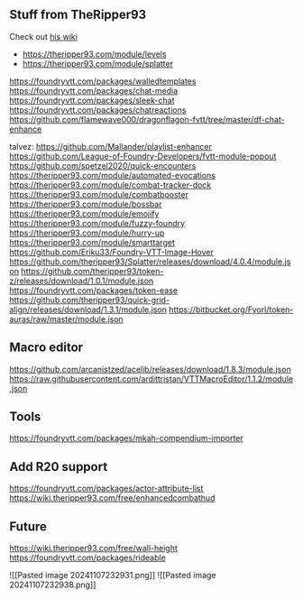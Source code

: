 
## Stuff from TheRipper93
Check out [his wiki](https://wiki.theripper93.com/)
- https://theripper93.com/module/levels
- https://theripper93.com/module/splatter

https://foundryvtt.com/packages/walledtemplates
https://foundryvtt.com/packages/chat-media
https://foundryvtt.com/packages/sleek-chat
https://foundryvtt.com/packages/chatreactions
https://github.com/flamewave000/dragonflagon-fvtt/tree/master/df-chat-enhance


talvez:
https://github.com/Mallander/playlist-enhancer
https://github.com/League-of-Foundry-Developers/fvtt-module-popout
https://github.com/spetzel2020/quick-encounters
https://theripper93.com/module/automated-evocations
https://theripper93.com/module/combat-tracker-dock
https://theripper93.com/module/combatbooster
https://theripper93.com/module/bossbar
https://theripper93.com/module/emojify
https://theripper93.com/module/fuzzy-foundry
https://theripper93.com/module/hurry-up
https://theripper93.com/module/smarttarget
https://github.com/Eriku33/Foundry-VTT-Image-Hover
https://github.com/theripper93/Splatter/releases/download/4.0.4/module.json
https://github.com/theripper93/token-z/releases/download/1.0.1/module.json
https://foundryvtt.com/packages/token-ease
https://github.com/theripper93/quick-grid-align/releases/download/1.3.1/module.json
https://bitbucket.org/Fyorl/token-auras/raw/master/module.json
## Macro editor
https://github.com/arcanistzed/acelib/releases/download/1.8.3/module.json
https://raw.githubusercontent.com/ardittristan/VTTMacroEditor/1.1.2/module.json

## Tools
https://foundryvtt.com/packages/mkah-compendium-importer

## Add R20 support
https://foundryvtt.com/packages/actor-attribute-list
https://wiki.theripper93.com/free/enhancedcombathud

## Future
https://wiki.theripper93.com/free/wall-height
https://foundryvtt.com/packages/rideable

![[Pasted image 20241107232931.png]]
![[Pasted image 20241107232938.png]]